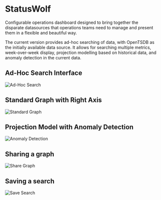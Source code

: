 StatusWolf
==========

Configurable operations dashboard designed to bring together the
disparate datasources that operations teams need to manage and present
them in a flexible and beautiful way.

The current version provides ad-hoc searching of data, with OpenTSDB as
the initially available data source. It allows for searching multiple
metrics, week-over-week display, projection modelling based on historical
data, and anomaly detection in the current data.

## Ad-Hoc Search Interface
![Ad-Hoc Search](https://cloud.box.com/shared/static/a8aqjs34mpa65de6bp90.png)

## Standard Graph with Right Axis
![Standard Graph](https://cloud.box.com/shared/static/t1v30ygv65jq6uismjqu.png)

## Projection Model with Anomaly Detection
![Anomaly Detection](https://cloud.box.com/shared/static/wybbtdmr09qee8gibicf.png)

## Sharing a graph
![Share Graph](https://cloud.box.com/shared/static/u5cdoo87j6u3fs5kaows.png)

## Saving a search
![Save Search](https://cloud.box.com/shared/static/705m4z3yu7jyy55y2ban.png)
